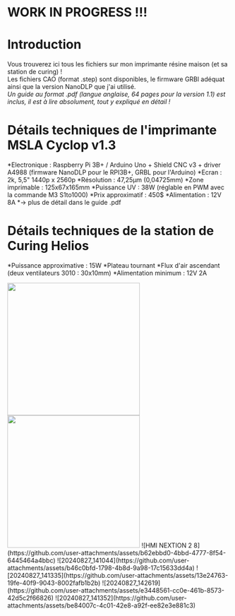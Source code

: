 # WORK IN PROGRESS !!!
# Introduction
Vous trouverez ici tous les fichiers sur mon imprimante résine maison (et sa station de curing) !  
Les fichiers CAO (format .step) sont disponibles, le firmware GRBl adéquat ainsi que la version NanoDLP que j'ai utilisé.  
_Un guide au format .pdf (langue anglaise, 64 pages pour la version 1.1) est inclus, il est à lire absolument, tout y expliqué en détail !_  
# Détails techniques de l'imprimante MSLA Cyclop v1.3
*Electronique : Raspberry Pi 3B+ / Arduino Uno + Shield CNC v3 + driver A4988 (firmware NanoDLP pour le RPI3B+, GRBL pour l'Arduino)
*Ecran : 2k, 5,5" 1440p x 2560p
*Résolution : 47,25µm (0,04725mm)
*Zone imprimable : 125x67x165mm
*Puissance UV : 38W (réglable en PWM avec la commande M3 S1to1000)
*Prix approximatif : 450$
*Alimentation : 12V 8A
*→ plus de détail dans le guide .pdf

# Détails techniques de la station de Curing Helios 
*Puissance approximative : 15W
*Plateau tournant
*Flux d'air ascendant (deux ventilateurs 3010 : 30x10mm)
*Alimentation minimum : 12V 2A

<img src="https://github.com/user-attachments/assets/3f6423d7-d4d9-450d-b9a8-6193b93963fb" width="300" height="300">  
<img src="https://github.com/user-attachments/assets/50a46456-7b4a-43e9-9ccf-e1cde922f779" width="300" height="300">  
![HMI NEXTION 2 8](https://github.com/user-attachments/assets/b62ebbd0-4bbd-4777-8f54-6445464a4bbc)  
![20240827_141044](https://github.com/user-attachments/assets/b46c0bfd-1798-4b8d-9a98-17c15633dd4a)  
![20240827_141335](https://github.com/user-attachments/assets/13e24763-19fe-40f9-9043-8002fafb1b2b)  
![20240827_142619](https://github.com/user-attachments/assets/e3448561-cc0e-461b-8573-42d5c2f66826)  
![20240827_141352](https://github.com/user-attachments/assets/be84007c-4c01-42e8-a92f-ee82e3e881c3)  



